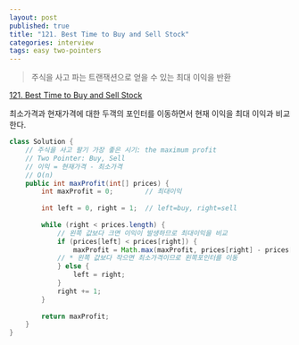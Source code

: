 ```yaml
---
layout: post
published: true
title: "121. Best Time to Buy and Sell Stock"
categories: interview
tags: easy two-pointers
---
```


> 주식을 사고 파는 트랜잭션으로 얻을 수 있는 최대 이익을 반환

[121. Best Time to Buy and Sell Stock](https://leetcode.com/problems/best-time-to-buy-and-sell-stock/)

최소가격과 현재가격에 대한 두객의 포인터를 이동하면서 현재 이익을 최대 이익과 비교한다.

```java
class Solution {
    // 주식을 사고 팔기 가장 좋은 시기: the maximum profit
    // Two Pointer: Buy, Sell
    // 이익 = 현재가격 - 최소가격
    // O(n)
    public int maxProfit(int[] prices) {
        int maxProfit = 0;        // 최대이익
        
        int left = 0, right = 1;  // left=buy, right=sell
        
        while (right < prices.length) {
            // 왼쪽 값보다 크면 이익이 발생하므로 최대이익을 비교
            if (prices[left] < prices[right]) {
                maxProfit = Math.max(maxProfit, prices[right] - prices[left]);
            // * 왼쪽 값보다 작으면 최소가격이므로 왼쪽포인터를 이동
            } else {
                left = right;
            }
            right += 1;
        }
        
        return maxProfit;
    }
}
```